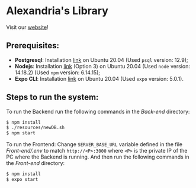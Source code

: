 # Alexandria's Library

Visit our [website](https://ccu2122group03.wordpress.com/)!

## Prerequisites:
- **Postgresql**: Installation [link](https://www.digitalocean.com/community/tutorials/how-to-install-and-use-postgresql-on-ubuntu-20-04) on Ubuntu 20.04 (Used `psql` version: 12.9);
- **Nodejs**: Installation [link](https://www.digitalocean.com/community/tutorials/how-to-install-node-js-on-ubuntu-20-04) (Option 3) on Ubuntu 20.04 (Used `node` version: 14.18.2) (Used `npm` version: 6.14.15);
- **Expo CLI**: Installation [link](https://docs.expo.dev/get-started/installation/) on Ubuntu 20.04 (Used `expo` version: 5.0.1).

## Steps to run the system:
To run the Backend run the following commands in the *Back-end* directory:
```sh
$ npm install
$ ./resources/newDB.sh
$ npm start
```
To run the Frontend:
Change `SERVER_BASE_URL` variable defined in the file *Front-end/.env* to match `http://<P>:3000` where `<P>` is the private IP of the PC where the Backend is running.
And then run the following commands in the *Front-end* directory:
```sh
$ npm install
$ expo start
```
